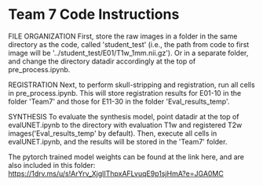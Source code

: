 # Team 7 Code Instructions

FILE ORGANIZATION
First, store the raw images in a folder in the same directory as the code, called 'student_test' (i.e., the path from code to first image will be '../student_test/E01/T1w_1mm.nii.gz'). Or in a separate folder, and change the directory datadir accordingly at the top of pre_process.ipynb.

REGISTRATION
Next, to perform skull-stripping and registration, run all cells in pre_process.ipynb. This will store registration results for E01-10 in the folder 'Team7' and those for E11-30 in the folder 'Eval_results_temp'.

SYNTHESIS
To evaluate the synthesis model, point datadir at the top of evalUNET.ipynb to the directory with evaluation T1w and registered T2w images('Eval_results_temp' by default). Then, execute all cells in evalUNET.ipynb, and the results will be stored in the 'Team7' folder.

The pytorch trained model weights can be found at the link here, and are also included in this folder:
https://1drv.ms/u/s!ArYrv_XjglIThpxAFLvuqE9p1sjHmA?e=JGA0MC